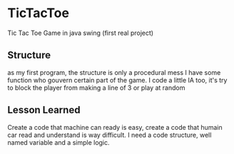 # TicTacToe
Tic Tac Toe Game in java swing (first real project)

## Structure 
as my first program, the structure is only a procedural mess
I have some function who gouvern certain part of the game.
I code a little IA too, it's try to block the player from making a line of 3 or play at random

## Lesson Learned
Create a code that machine can ready is easy, create a code that humain car read and understand is way difficult.
I need a code structure, well named variable and a simple logic.
